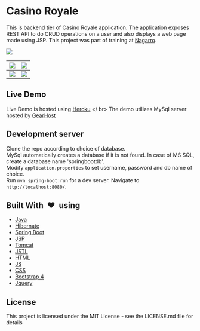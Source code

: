 # Casino Royale

This is backend tier of Casino Royale application.
The application exposes REST API to do CRUD operations on a user and also displays a web page made using JSP.
This project was part of training at <a href='http://www.nagarro.com/en'>Nagarro</a>.

<img src='https://imgur.com/oPjzuFL.png'/>

| <img src='https://imgur.com/i7xRKn5.png'/> | <img src='https://imgur.com/brn6gvl.png'/> |
| --- | --- |
| <img src='https://imgur.com/qiJFapD.png'/> | <img src='https://imgur.com/57QfNhF.png'/> |

## Live Demo

Live Demo is hosted using [Heroku](http://casino-admin.herokuapp.com/) </ br>
The demo utilizes MySql server hosted by [GearHost](https://www.gearhost.com/)

## Development server

Clone the repo according to choice of database.<br>
MySql automatically creates a database if it is not found. In case of MS SQL, create a database name 'springbootdb'. <br>
Modify `application.properties` to set username, password and db name of choice.<br>
Run `mvn spring-boot:run` for a dev server. Navigate to `http://localhost:8080/`.

## Built With&nbsp; :heart: &nbsp;using

* [Java](https://www.java.com)
* [Hibernate](http://hibernate.org/)
* [Spring Boot](https://projects.spring.io/spring-boot/)
* [JSP](http://www.oracle.com/technetwork/java/javaee/jsp/index.html)
* [Tomcat](http://tomcat.apache.org/) 
* [JSTL](https://javaee.github.io/jstl-api/) 
* [HTML](https://html5.org)
* [JS](https://www.javascript.com/) 
* [CSS](https://www.w3.org/Style/CSS/Overview.en.html) 
* [Bootstrap 4](https://getbootstrap.com)
* [Jquery](https://jquery.com/) 

## License

This project is licensed under the MIT License - see the LICENSE.md file for details
